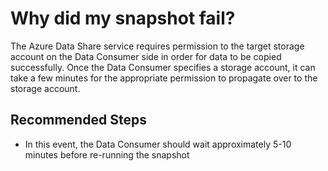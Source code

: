 <properties
	pageTitle="Why did my snapshot fail?"
	description="Why did my snapshot fail?"
	service="Microsoft.DataShare"
	resource="accounts"
	authors="joannapea"
	ms.author="joanpo"
	displayOrder="3"
	selfHelpType="resource"
	supportTopicIds=""
	resourceTags=""
	productPesIds=""
	cloudEnvironments="public"
	articleId="1d423bf5-f0a3-48fc-a6a1-314e04ea791f"
/>

# Why did my snapshot fail?

The Azure Data Share service requires permission to the target storage account on the Data Consumer side in order for data to be copied successfully. Once the Data Consumer specifies a storage account, it can take a few minutes for the appropriate permission to propagate over to the storage account.

## **Recommended Steps**

* In this event, the Data Consumer should wait approximately 5-10 minutes before re-running the snapshot
